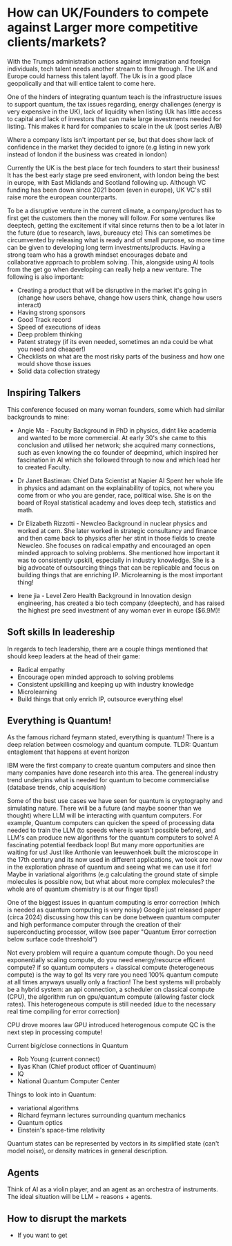 # How can UK/Founders to compete against Larger more competitive clients/markets?

With the Trumps administration actions against immigration and foreign individuals,
tech talent needs another stream to flow through. The UK and Europe could harness this
talent layoff. The Uk is in a good place geopolically and that will entice talent to come 
here.

One of the hinders of integrating quantum teach is the infrastructure issues to support quantum, the tax issues regarding,
energy challenges (energy is very expensive in the UK), lack of liquidity when listing (Uk has little access to capital
and lack of investors that can make large investments needed for listing. This makes it hard for companies to scale in the uk
(post series A/B)

Where a company lists isn't important per se, but that does show lack of confidence in the market they decided to ignore
(e.g listing in new york instead of london if the business was created in london)

Currently the UK is the best place for tech founders to start their business! It has the best early stage pre seed environent,
with london being the best in europe, with East Midlands and Scotland following up. Although VC funding has been down since 2021 boom
(even in europe), UK VC's still raise more the european counterparts.

To be a disruptive venture in the current climate, a company/product has to first get the customers then the money will follow.
For some ventures like deeptech, getting the excitement if vital since returns then to be a lot later in the future (due to research, laws, bureaucy etc)
This can sometimes be circumvented by releasing what is ready and of small purpose, so more time can be given to developing long term investments/products.
Having a strong team who has a growth mindset encourages debate and collaborative approach to problem solving. This, alongside
using AI tools from the get go when developing can really help a new venture. The following is also important:
- Creating a product that will be disruptive in the market it's going in (change how users behave, change how users think, change how users interact)
- Having strong sponsors
- Good Track record
- Speed of executions of ideas
- Deep problem thinking
- Patent strategy (if its even needed, sometimes an nda could be what you need and cheaper!)
- Checklists on what are the most risky parts of the business and how one would shove those issues
- Solid data collection strategy

## Inspiring Talkers

This conference focused on many woman founders, some which had similar backgrounds to mine:

- Angie Ma - Faculty
Background in PhD in physics, didnt like academia and wanted to be more commercial. At early 30's she came to this conclusion 
and utilised her network; she acquired many connections, such as even knowing the co founder of deepmind, which inspired her fascination in
AI which she followed through to now and which lead her to created Faculty.

- Dr Janet Bastiman: Chief Data Scientist at Napier AI
Spent her whole life in physics and adamant on the explainability of topics, not where you come from or who you are gender, 
race, political wise. She is on the board of Royal statistical academy and loves deep tech, statistics and math.

- Dr Elizabeth Rizzotti - Newcleo
Background in nuclear physics and worked at cern. She later worked in strategic consultancy and finance and then came back to physics after
her stint in those fields to create Newcleo. She focuses on radical empathy and encouraged an open minded approach to solving problems.
She mentioned how important it was to consistently upskill, especially in industry knowledge. She is a big advocate of outsourcing things that
can be replicable and focus on building things that are enriching IP. Microlearning is the most important thing!

- Irene jia - Level Zero Health
Background in Innovation design engineering, has created a bio tech company (deeptech), and has raised the highest pre seed investment of any woman 
ever in europe ($6.9M)!

## Soft skills In leadereship

In regards to tech leadership, there are a couple things mentioned that should keep leaders at the head of their game:
- Radical empathy
- Encourage open minded approach to solving problems
- Consistent upskilling and keeping up with industry knowledge
- Microlearning
- Build things that only enrich IP, outsource everything else!

## Everything is Quantum!

As the famous richard feymann stated, everything is quantum! There is a deep relation between cosmology and quantum compute.
TLDR: Quantum entaglement that happens at event horizon

IBM were the first company to create quantum computers and since then many companies have done research into this area.
The genereal industry trend underpins what is needed for quantum to become commercialise (database trends, chip acquisition)

Some of the best use cases we have seen for quantum is cryptography and simulating nature. 
There will be a future (and maybe sooner than we thought) where LLM will be interacting with quantum computers. For example, Quantum 
computers can quicken the speed of processing data needed to train the LLM (to speeds where is wasn't possible before), and LLM's can produce new algorithms
for the quantum computers to solve! A fascinating potential feedback loop! But many more opportunities are waiting for us!
Just like Anthonie van leeuwenhoek built the microscope in the 17th century and its now used in different applications, we took are now in 
the exploration phrase of quantum and seeing what we can use it for! Maybe in variational algorithms (e.g calculating the ground state of simple molecules is possible now,
but what about more complex molecules? the whole are of quantum chemistry is at our finger tips!)

One of the biggest issues in quantum computing is error correction (which is needed as quantum computing is very noisy)
Google just released paper (circa 2024) discussing how this can be done between quantum computer and high performance computer
through the creation of their superconducting processor, willow (see paper "Quantum Error correction below surface code threshold")

Not every problem will require a quantum compute though. Do you need exponentially scaling compute, do you need energy/resource efficent compute?
if so quantum computers + classical compute (heterogeneous compute) is the way to go! Its very rare you need 100% quantum compute at all times anyways usually only a fraction!
The best systems will probably be a hybrid system: an api connection, a scheduler on classical compute (CPU), the algorithm run on gpu/quantum compute (allowing faster clock rates).
This heterogeneous compute is still needed (due to the necessary real time compiling for error correction)

CPU drove moores law
GPU introduced heterogenous compute
QC is the next step in processing compute!

Current big/close connections in Quantum
- Rob Young (current connect)
- Ilyas Khan (Chief product officer of Quantinuum)
- IQ
- National Quantum Computer Center

Things to look into in Quantum:
- variational algorithms
- Richard feymann lectures surrounding quantum mechanics
- Quantum optics
- Einstein's space-time relativity

Quantum states can be represented by vectors in its simplified state (can't model noise), or density matrices in general description.


## Agents

Think of AI as a violin player, and an agent as an orchestra of instruments. The ideal situation will be LLM + reasons + agents.

## How to disrupt the markets

- If you want to get 





























